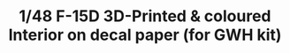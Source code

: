 ---
layout: product
title: "1/48 F-15D 3D-Printed & coloured Interior on decal paper (for GWH kit)"
price: "3500" 
desc: "3D Dekal"
img_path: "/assets/img/QD48041.webp"
brand: "Quinta Studio"
available: false
special_offer: false
new: false
soon: false
cat: "010000"
subcat: "016000"
subsubcat: "0N/A"
sifra: "QD48041"
popular: false
spec: false
---